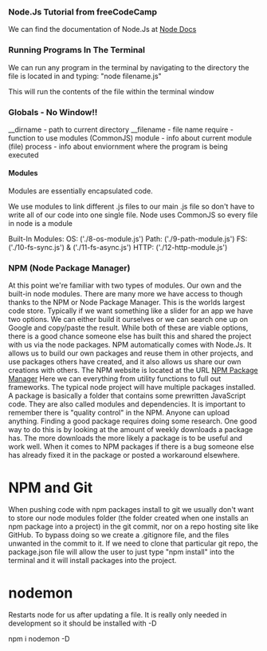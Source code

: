 ### Node.Js Tutorial from freeCodeCamp ###
We can find the documentation of Node.Js at [Node Docs]('nodejs.org/docs/latest/api')

### Running Programs In The Terminal ###
We can run any program in the terminal by navigating to the directory the file is located in and typing:
    "node filename.js"

This will run the contents of the file within the terminal window

### Globals - No Window!! ###

__dirname   - path to current directory
__filename  - file name
require     - function to use modules (CommonJS)
module      - info about current module (file)
process     - info about enviornment where the program is being executed

#### Modules ###

Modules are essentially encapsulated code.

We use modules to link different .js files to our main .js file so don't have to write all of our code into one single file.
Node uses CommonJS so every file in node is a module

Built-In Modules:
    OS: ('./8-os-module.js')
    Path: ('./9-path-module.js')
    FS: ('./10-fs-sync.js') & ('./11-fs-async.js')
    HTTP: ('./12-http-module.js')

### NPM (Node Package Manager) ###

At this point we're familiar with two types of modules. Our own and the built-in node modules. There are many more we have access
to though thanks to the NPM or Node Package Manager. This is the worlds largest code store. Typically if we want something like a 
slider for an app we have two options. We can either build it ourselves or we can search one up on Google and copy/paste the result.
While both of these are viable options, there is a good chance someone else has built this and shared the project with us via the 
node packages. NPM automatically comes with Node.Js. It allows us to build our own packages and reuse them in other projects, and 
use packages others have created, and it also allows us share our own creations with others. The NPM website is located at the URL
    [NPM Package Manager]('npmjs.com') 
Here we can everything from utility functions to full out frameworks. The typical node project will have multiple packages installed.
A package is basically a folder that contains some prewritten JavaScript code. They are also called modules and dependencies. It is 
important to remember there is "quality control" in the NPM. Anyone can upload anything. Finding a good package requires doing some 
research. One good way to do this is by looking at the amount of weekly downloads a package has. The more downloads the more likely
a package is to be useful and work well. When it comes to NPM packages if there is a bug someone else has already fixed it in the 
package or posted a workaround elsewhere.

# NPM and Git #

When pushing code with npm packages install to git we usually don't want to store our node modules folder (the folder created when one
installs an npm package into a project) in the git commit, nor on a repo hosting site like GitHub. To bypass doing so we create a .gitignore
file, and the files unwanted in the commit to it. If we need to clone that particular git repo, the package.json file will allow the
user to just type "npm install" into the terminal and it will install packages into the project.

# nodemon #

Restarts node for us after updating a file. It is really only needed in development so it should be installed with -D

npm i nodemon -D